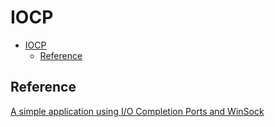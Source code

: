 # IOCP

- [IOCP](#iocp)
  - [Reference](#reference)

## Reference

[A simple application using I/O Completion Ports and WinSock](https://www.codeproject.com/articles/13382/a-simple-application-using-i-o-completion-ports-an)

